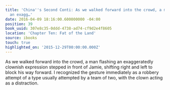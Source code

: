```yaml
---
title: 'China''s Second Conti: As we walked forward into the crowd, a man flashing
  an exagg…'
date: 2016-04-09 18:16:00.600000000 -04:00
position: 39
book_uuid: 307e8c35-0ddd-4738-ad74-cf9d2e4f8605
location: 'Chapter Ten: Fat of the Land'
source: ibooks
touch: true
highlighted_on: '2015-12-29T00:00:00.000Z'
---
```


As we walked forward into the crowd, a man flashing an exaggeratedly clownish expression stepped in front of Jamie, shifting right and left to block his way forward. I recognized the gesture immediately as a robbery attempt of a type usually attempted by a team of two, with the clown acting as a distraction.
